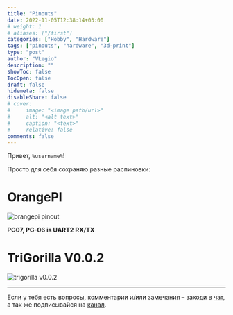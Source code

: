 ```yaml
---
title: "Pinouts"
date: 2022-11-05T12:38:14+03:00
# weight: 1
# aliases: ["/first"]
categories: ["Hobby", "Hardware"]
tags: ["pinouts", "hardware", "3d-print"]
type: "post"
author: "VLegio"
description: ""
showToc: false
TocOpen: false
draft: false
hidemeta: false
disableShare: false
# cover:
#     image: "<image path/url>"
#     alt: "<alt text>"
#     caption: "<text>"
#     relative: false
comments: false
---
```


Привет, `%username%`!

Просто для себя сохраняю разные распиновки:

# OrangePI

![orangepi pinout](/pinouts/orangepi.jpg)

**PG07, PG-06 is UART2 RX/TX**


# TriGorilla V0.0.2
![trigorilla v0.0.2](/pinouts/trigorilla-v0.0.2.png)

---
Если у тебя есть вопросы, комментарии и/или замечания – заходи в [чат](https://t.me/cursor_legiona_chat), а так же подписывайся на [канал](https://t.me/cursor_legiona).
